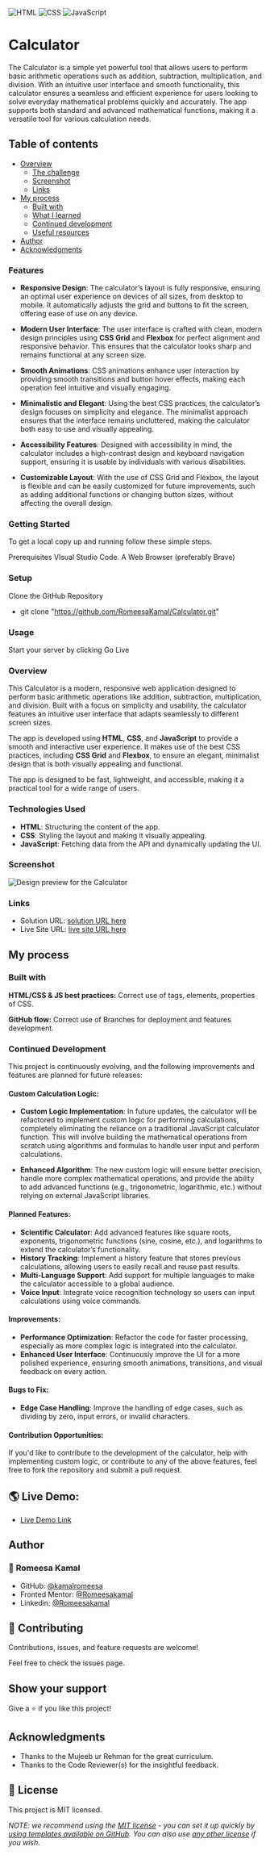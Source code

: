 ![HTML](https://img.shields.io/badge/-HTML-orange) ![CSS](https://img.shields.io/badge/-CSS-blue) ![JavaScript](https://img.shields.io/badge/-JavaScript-yellow)


# Calculator

The Calculator is a simple yet powerful tool that allows users to perform basic arithmetic operations such as addition, subtraction, multiplication, and division. With an intuitive user interface and smooth functionality, this calculator ensures a seamless and efficient experience for users looking to solve everyday mathematical problems quickly and accurately. The app supports both standard and advanced mathematical functions, making it a versatile tool for various calculation needs.

## Table of contents

- [Overview](#overview)
  - [The challenge](#the-challenge)
  - [Screenshot](#screenshot)
  - [Links](#links)
- [My process](#my-process)
  - [Built with](#built-with)
  - [What I learned](#what-i-learned)
  - [Continued development](#continued-development)
  - [Useful resources](#useful-resources)
- [Author](#author)
- [Acknowledgments](#acknowledgments)

### Features

- **Responsive Design**: The calculator’s layout is fully responsive, ensuring an optimal user experience on devices of all sizes, from desktop to mobile. It automatically adjusts the grid and buttons to fit the screen, offering ease of use on any device.
  
- **Modern User Interface**: The user interface is crafted with clean, modern design principles using **CSS Grid** and **Flexbox** for perfect alignment and responsive behavior. This ensures that the calculator looks sharp and remains functional at any screen size.
  
- **Smooth Animations**: CSS animations enhance user interaction by providing smooth transitions and button hover effects, making each operation feel intuitive and visually engaging.
    
- **Minimalistic and Elegant**: Using the best CSS practices, the calculator’s design focuses on simplicity and elegance. The minimalist approach ensures that the interface remains uncluttered, making the calculator both easy to use and visually appealing.
  
- **Accessibility Features**: Designed with accessibility in mind, the calculator includes a high-contrast design and keyboard navigation support, ensuring it is usable by individuals with various disabilities.
  
- **Customizable Layout**: With the use of CSS Grid and Flexbox, the layout is flexible and can be easily customized for future improvements, such as adding additional functions or changing button sizes, without affecting the overall design.

### Getting Started

To get a local copy up and running follow these simple steps.

Prerequisites
VIsual Studio Code.
A Web Browser (preferably Brave)

### Setup

Clone the GitHub Repository

- git clone "https://github.com/RomeesaKamal/Calculator.git"

### Usage

Start your server by clicking Go Live

### Overview

This Calculator is a modern, responsive web application designed to perform basic arithmetic operations like addition, subtraction, multiplication, and division. Built with a focus on simplicity and usability, the calculator features an intuitive user interface that adapts seamlessly to different screen sizes.

The app is developed using **HTML**, **CSS**, and **JavaScript** to provide a smooth and interactive user experience. It makes use of the best CSS practices, including **CSS Grid** and **Flexbox**, to ensure an elegant, minimalist design that is both visually appealing and functional.

The app is designed to be fast, lightweight, and accessible, making it a practical tool for a wide range of users.

### Technologies Used

- **HTML**: Structuring the content of the app.
- **CSS**: Styling the layout and making it visually appealing.
- **JavaScript**: Fetching data from the API and dynamically updating the UI.

### Screenshot

![Design preview for the Calculator](./calculator-design.png)

### Links

- Solution URL: [ solution URL here](https://github.com/RomeesaKamal/Calculator)
- Live Site URL: [ live site URL here](https://romeesakamal.github.io/Calculator/)

## My process

### Built with


**HTML/CSS & JS best practices:** Correct use of tags, elements, properties of CSS.

**GitHub flow:** Correct use of Branches for deployment and features development.


### Continued Development

This project is continuously evolving, and the following improvements and features are planned for future releases:

#### Custom Calculation Logic:
- **Custom Logic Implementation**: In future updates, the calculator will be refactored to implement custom logic for performing calculations, completely eliminating the reliance on a traditional JavaScript calculator function. This will involve building the mathematical operations from scratch using algorithms and formulas to handle user input and perform calculations.
  
- **Enhanced Algorithm**: The new custom logic will ensure better precision, handle more complex mathematical operations, and provide the ability to add advanced functions (e.g., trigonometric, logarithmic, etc.) without relying on external JavaScript libraries.
  
#### Planned Features:
- **Scientific Calculator**: Add advanced features like square roots, exponents, trigonometric functions (sine, cosine, etc.), and logarithms to extend the calculator’s functionality.
- **History Tracking**: Implement a history feature that stores previous calculations, allowing users to easily recall and reuse past results.
- **Multi-Language Support**: Add support for multiple languages to make the calculator accessible to a global audience.
- **Voice Input**: Integrate voice recognition technology so users can input calculations using voice commands.
  
#### Improvements:
- **Performance Optimization**: Refactor the code for faster processing, especially as more complex logic is integrated into the calculator.
- **Enhanced User Interface**: Continuously improve the UI for a more polished experience, ensuring smooth animations, transitions, and visual feedback on every action.
  
#### Bugs to Fix:
- **Edge Case Handling**: Improve the handling of edge cases, such as dividing by zero, input errors, or invalid characters.
  
#### Contribution Opportunities:
If you'd like to contribute to the development of the calculator, help with implementing custom logic, or contribute to any of the above features, feel free to fork the repository and submit a pull request.


## 🌎 Live Demo:

- [Live Demo Link]( https://romeesakamal.github.io/Calculator/)

## Author

### 👤 **Romeesa Kamal**

- GitHub: [@kamalromeesa](https://github.com/RomeesaKamal/)
- Fronted Mentor: [@Romeesakamal](https://www.frontendmentor.io/profile/RomeesaKamal)
- Linkedin: [@Romeesakamal](https://www.linkedin.com/in/romeesa-kamal-7864b8342/)

## 🤝 Contributing

Contributions, issues, and feature requests are welcome!

Feel free to check the issues page.

## Show your support

Give a ⭐️ if you like this project!

## Acknowledgments

- Thanks to the Mujeeb ur Rehman for the great curriculum.
- Thanks to the Code Reviewer(s) for the insightful feedback.

## 📝 License

This project is MIT licensed.

_NOTE: we recommend using the [MIT license](https://choosealicense.com/licenses/mit/) - you can set it up quickly by [using templates available on GitHub](https://docs.github.com/en/communities/setting-up-your-project-for-healthy-contributions/adding-a-license-to-a-repository). You can also use [any other license](https://choosealicense.com/licenses/) if you wish._






